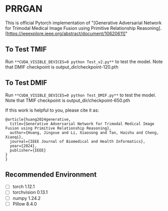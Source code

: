 

#  PRRGAN

This is official Pytorch implementation of "[Generative Adversarial Network for Trimodal Medical Image Fusion using Primitive Relationship Reasoning].[https://ieeexplore.ieee.org/abstract/document/10620611]"

## To Test TMIF

Run ```**CUDA_VISIBLE_DEVICES=0 python Test_v2.py**``` to test the model. Note that DMIF checkpoint is output_dir/checkpoint-120.pth

## To Test DMIF

Run ```**CUDA_VISIBLE_DEVICES=0 python Test_DMIF.py**``` to test the model. Note that TMIF checkpoint is output_dir/checkpoint-650.pth

If this work is helpful to you, please cite it as:
```
@article{huang2024generative,
  title={Generative Adversarial Network for Trimodal Medical Image Fusion using Primitive Relationship Reasoning},
  author={Huang, Jingxue and Li, Xiaosong and Tan, Haishu and Cheng, Xiaoqi},
  journal={IEEE Journal of Biomedical and Health Informatics},
  year={2024},
  publisher={IEEE}
}
}
```

## Recommended Environment

 - [ ] torch  1.12.1
 - [ ] torchvision 0.13.1
 - [ ] numpy 1.24.2
 - [ ] Pillow  8.4.0
